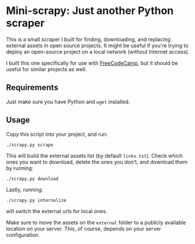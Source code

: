 # Mini-scrapy: Just another Python scraper

This is a small scraper I built for finding, downloading, and replacing external assets in open source projects. It might be useful if you're trying to deploy an open-source project on a local network (without Internet access).

I built this one specifically for use with [FreeCodeCamp](https://github.com/FreeCodeCamp/FreeCodeCamp), but it should be useful for similar projects as well.

## Requirements

Just make sure you have Python and `wget` installed.

## Usage

Copy this script into your project, and run:

```
./scrapy.py scrape
``` 

This will build the external assets list (by default `links.txt`). Check which ones you want to download, delete the ones you don't, and download them by running:

```
./scrapy.py download
```

Lastly, running:

```
./scrapy.py internalize
``` 

will switch the external urls for local ones. 

Make sure to move the assets on the `external` folder to a publicly available location on your server. This, of course, depends on your server configuration.

